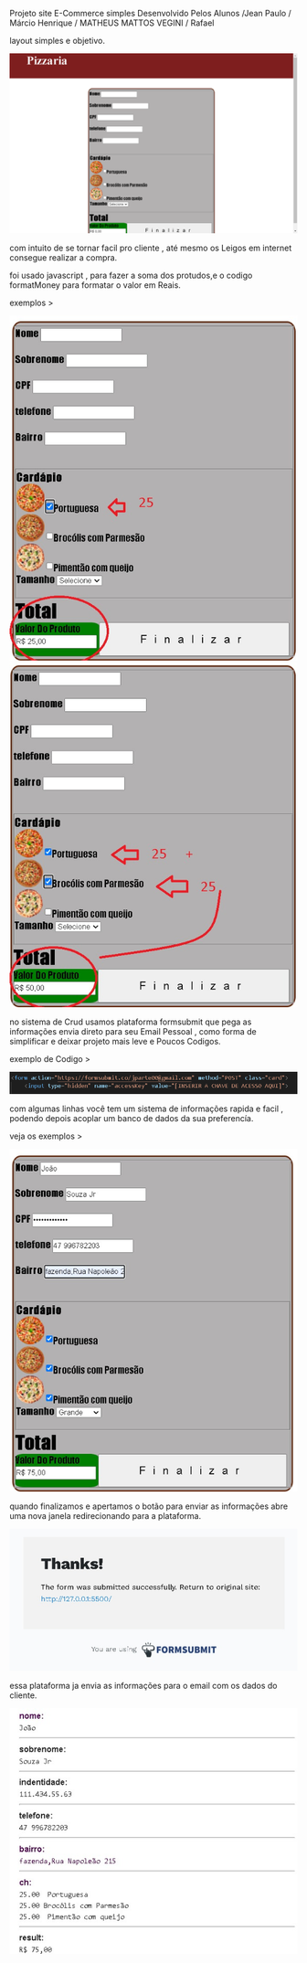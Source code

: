Projeto site E-Commerce simples
Desenvolvido Pelos Alunos /Jean Paulo / Márcio Henrique / MATHEUS MATTOS VEGINI / Rafael

layout simples e objetivo.


<img src="images/projeto.png" alt="fotos"/>

com intuito de se tornar facil pro cliente , até mesmo os Leigos em internet consegue realizar a compra.



foi usado javascript , para fazer a soma dos protudos,e o codigo formatMoney para formatar o valor em Reais.

exemplos >

<img src="images/p1.jpg" alt="fotos"/>



<img src="images/p2.jpg" alt="fotos"/>


no sistema de Crud usamos plataforma formsubmit que pega as informações envia direto para seu Email Pessoal , como forma de simplificar e deixar projeto mais leve e Poucos Codigos.

exemplo de Codigo >

<img src="images/cd1.png" alt="fotos"/>

com algumas linhas você tem um sistema de informações rapida e facil , podendo depois acoplar um banco de dados da sua preferencía.

veja os exemplos >

<img src="images/p3.jpg" alt="fotos"/>

quando finalizamos e apertamos o botão para enviar as informações abre uma nova janela redirecionando para a plataforma.

<img src="images/enviar.jpg" alt="fotos"/>


essa plataforma ja envia as informações para o email com os dados do cliente.


<img src="images/fixed.jpg" alt="fotos"/>





